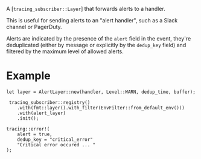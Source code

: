 A [`tracing_subscriber::Layer`] that forwards alerts to a handler.

This is useful for sending alerts to an "alert handler", such as a Slack channel or PagerDuty.

Alerts are indicated by the presence of the `alert` field in the event, they're deduplicated
(either by message or explicitly by the `dedup_key` field) and filtered by the maximum level of allowed alerts.

# Example

```rust,ignore
let layer = AlertLayer::new(handler, Level::WARN, dedup_time, buffer);

 tracing_subscriber::registry()
    .with(fmt::layer().with_filter(EnvFilter::from_default_env()))
    .with(alert_layer)
    .init();

tracing::error!(
    alert = true,
    dedup_key = "critical_error" 
    "Critical error occured ... "
);
```